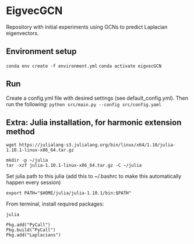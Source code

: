 # EigvecGCN
Repository with initial experiments using GCNs to predict Laplacian eigenvectors. 

## Environment setup 

```conda env create -f environment.yml```
```conda activate eigvecGCN```

## Run
Create a config.yml file with desired settings (see default_config.yml). Then run the following:
```python src/main.py --config src/config.yaml```

## Extra: Julia installation, for harmonic extension method

``` 
wget https://julialang-s3.julialang.org/bin/linux/x64/1.10/julia-1.10.1-linux-x86_64.tar.gz
```

```
mkdir -p ~/julia
tar -xzf julia-1.10.1-linux-x86_64.tar.gz -C ~/julia
```

Set julia path to this julia (add this to ~/.bashrc to make this automatically happen every session)

```
export PATH="$HOME/julia/julia-1.10.1/bin:$PATH"
```

From terminal, install required packages:
``` 
julia
```

``` import Pkg
Pkg.add("PyCall")          
Pkg.build("PyCall")
Pkg.add("Laplacians")
```



